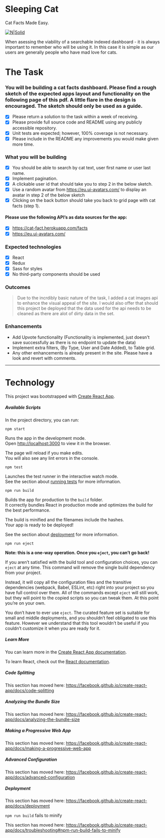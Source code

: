# Sleeping Cat
Cat Facts Made Easy.

[![N|Solid](https://awful-magic.surge.sh/logo192.png)](https://awful-magic.surge.sh/)

When asessing the viability of a searchable indexed dashboard - it is always important to remember who will be using it. In this case it is simple as our users are generally people who have mad love for cats.


# The Task
### You will be building a cat facts dashboard. Please find a rough sketch of the expected apps layout and functionality on the following page of this pdf. A little flare in the design is encouraged. The sketch should only be used as a guide.
- [x] Please return a solution to the task within a week of receiving.
- [x] Please provide full source code and README using any publicly accessible repository.
- [x] Unit tests are expected; however, 100% coverage is not necessary.
- [x] Please include in the README any improvements you would make given more time.

### What you will be building
- [x] You should be able to search by cat text, user first name or user last name.
- [x] Implement pagination.
- [x] A clickable user id that should take you to step 2 in the below sketch.
- [x] Use a random avatar from https://eu.ui-avatars.com/ to display an avatar in step 2 of
the below sketch
- [x] Clicking on the back button should take you back to grid page with cat facts (step 1).

#### Please use the following API’s as data sources for the app:
- [x] https://cat-fact.herokuapp.com/facts
- [x] https://eu.ui-avatars.com/

### Expected technologies
- [x] React
- [x] Redux
- [x] Sass for styles
- [x] No third-party components should be used

### Outcomes
>  Due to the incrdibly basic nature of the task, I added a cat images api to enhance the visual appeal of the site.
> I would also offer that should this project be deployed that the data used for the api needs to be cleaned as there are alot of dirty data in the set.

### Enhancements
  - Add Upvote functionality (Functionality is implemented, just doesn't save successfully as there is no endpoint to update the data)
  - Implement extra filters, (By Type, User and Date Added), to Table grid.
  - Any other enhancements is already present in the site. Please have a look and revert with comments.
  

---


# Technology
This project was bootstrapped with [Create React App](https://github.com/facebook/create-react-app).

##### Available Scripts

In the project directory, you can run:

`npm start`

Runs the app in the development mode.<br />
Open [http://localhost:3000](http://localhost:3000) to view it in the browser.

The page will reload if you make edits.<br />
You will also see any lint errors in the console.

`npm test`

Launches the test runner in the interactive watch mode.<br />
See the section about [running tests](https://facebook.github.io/create-react-app/docs/running-tests) for more information.

`npm run build`

Builds the app for production to the `build` folder.<br />
It correctly bundles React in production mode and optimizes the build for the best performance.

The build is minified and the filenames include the hashes.<br />
Your app is ready to be deployed!

See the section about [deployment](https://facebook.github.io/create-react-app/docs/deployment) for more information.

`npm run eject`

**Note: this is a one-way operation. Once you `eject`, you can’t go back!**

If you aren’t satisfied with the build tool and configuration choices, you can `eject` at any time. This command will remove the single build dependency from your project.

Instead, it will copy all the configuration files and the transitive dependencies (webpack, Babel, ESLint, etc) right into your project so you have full control over them. All of the commands except `eject` will still work, but they will point to the copied scripts so you can tweak them. At this point you’re on your own.

You don’t have to ever use `eject`. The curated feature set is suitable for small and middle deployments, and you shouldn’t feel obligated to use this feature. However we understand that this tool wouldn’t be useful if you couldn’t customize it when you are ready for it.

##### Learn More

You can learn more in the [Create React App documentation](https://facebook.github.io/create-react-app/docs/getting-started).

To learn React, check out the [React documentation](https://reactjs.org/).

##### Code Splitting

This section has moved here: https://facebook.github.io/create-react-app/docs/code-splitting

##### Analyzing the Bundle Size

This section has moved here: https://facebook.github.io/create-react-app/docs/analyzing-the-bundle-size

##### Making a Progressive Web App

This section has moved here: https://facebook.github.io/create-react-app/docs/making-a-progressive-web-app

##### Advanced Configuration

This section has moved here: https://facebook.github.io/create-react-app/docs/advanced-configuration

##### Deployment

This section has moved here: https://facebook.github.io/create-react-app/docs/deployment

`npm run build` fails to minify

This section has moved here: https://facebook.github.io/create-react-app/docs/troubleshooting#npm-run-build-fails-to-minify
